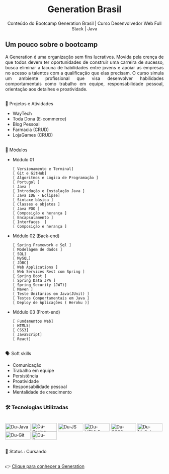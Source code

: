 
<h1 align="center">Generation Brasil</h1>
<p align="center">Conteúdo do Bootcamp Generation Brasil | Curso Desenvolvedor Web Full Stack | Java </p>

##
<h2 align="left"> Um pouco sobre o bootcamp </h2>
<p align="justify">A Generation é uma organização sem fins lucrativos. Movida pela crença de que todos devem ter oportunidades de construir uma carreira de sucesso, busca eliminar a lacuna de habilidades entre jovens e apoiar as empresas no acesso a talentos com a qualificação que elas precisam. O curso simula um ambiente profissional que visa desenvolver habilidades comportamentais como trabalho em equipe, responsabilidade pessoal, orientação aos detalhes e proatividade. </p>


##



📙  Projetos e Atividades

* WayTech
* Toda Dona (E-commerce)
* Blog Pessoal
* Farmacia (CRUD)
* LojaGames (CRUD)[](https://github.com/EduardoFranz/LojaGames)

      
##
🎯​ Módulos
* Módulo 01

      [ Versionamento e Terminal]
      [ Git e GitHub]
      [ Algoritmos e Lógica de Programação ]
      [ Portugol ]
      [ Java ]
      [ Introdução e Instalação Java ]
      [ Java IDE - Eclipse]
      [ Sintaxe básica ]
      [ Classes e objetos ]
      [ Java POO ]
      [ Composição e herança ]
      [ Encapsulamento ]
      [ Interfaces  ]
      [ Composição e herança ]
 

* Módulo 02 (Back-end)

      [ Spring Framework e Sql ]
      [ Modelagem de dados ]
      [ SQL]
      [ MySQL]
      [ JDBC]
      [ Web Applications ]
      [ Web Services Rest com Spring ]
      [ Spring Boot ]
      [ Spring Data JPA ]
      [ Spring Security (JWT)]
      [ Maven ]
      [ Teste Unitários em Java(JUnit) ]
      [ Testes Comportamentais em Java ]
      [ Deploy de Aplicações ( Heroku )]

* Módulo 03 (Front-end)

      [ Fundamentos Web]
      [ HTML5]
      [ CSS3]
      [ JavaScript]
      [ React]
##

🗣️ Soft skills

* Comunicação
* Trabalho em equipe
* Persistência
* Proatividade
* Responsabilidade pessoal
* Mentalidade de crescimento

 ##
 ### 🛠 Tecnologias Utilizadas
   <div style="display: inline_block"><br>
    <img align="center" alt="Du-Java" height="25" width="80" src="https://img.shields.io/badge/Java-ED8B00?style=for-the-badge&logo=java&logoColor=white">
    <img align="center" alt="Du-Spring" height="27" width="80" src="https://img.shields.io/badge/Spring_Boot-F2F4F9?style=for-the-badge&logo=spring-boot">
    <img align="center" alt="Du-JS" height="25" width="80" src="https://img.shields.io/badge/JavaScript-F7DF1E?style=for-the-badge&logo=javascript&logoColor=black">
    <img align="center" alt="Du-HTML5" height="25" width="80" src="https://img.shields.io/badge/HTML5-E34F26?style=for-the-badge&logo=html5&logoColor=white">
    <img align="center" alt="Du-CSS3" height="25" width="80" src="https://img.shields.io/badge/CSS3-1572B6?style=for-the-badge&logo=css3&logoColor=white">
    <img align="center" alt="Du-MySql" height="25" width="80" src="https://img.shields.io/badge/MySQL-005C84?style=for-the-badge&logo=mysql&logoColor=white">
    <img align="center" alt="Du-Git" height="25" width="80" src="https://img.shields.io/badge/GIT-E44C30?style=for-the-badge&logo=git&logoColor=white">
    <img align="center" alt="Du-Zomm" height="25" width="80" src="https://img.shields.io/badge/Zoom-2D8CFF?style=for-the-badge&logo=zoom&logoColor=white">
   </div>
   
##
📌 Status : Cursando 
##
👉 <a href=“https://brazil.generation.org/2022/05/24/mes-de-maio-generation-brasil-celebra-nova-turma-de-programacao-em-java-full-stack-jr/“>Clique para conhecer a Generation</a> 

